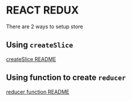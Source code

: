 # REACT REDUX

There are 2 ways to setup store

## Using `createSlice`

[createSlice README](./create-slice/README.md)

## Using function to create `reducer`

[reducer function README](./create-reducer-function//README.md)
